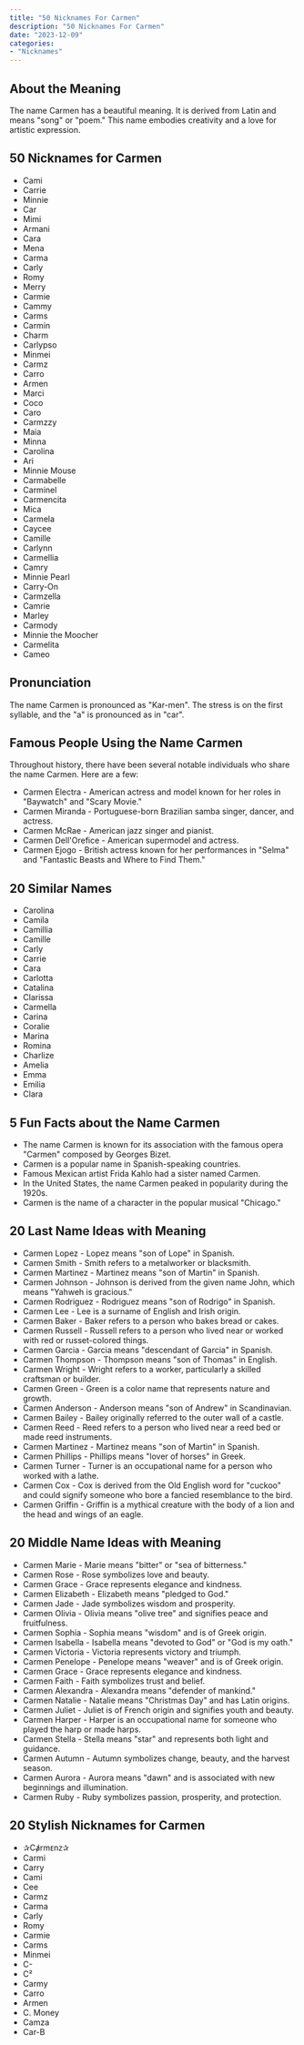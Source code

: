 ```yaml
---
title: "50 Nicknames For Carmen"
description: "50 Nicknames For Carmen"
date: "2023-12-09"
categories:
- "Nicknames"
---
```



About the Meaning
-----------------

The name Carmen has a beautiful meaning. It is derived from Latin and means "song" or "poem." This name embodies creativity and a love for artistic expression.

50 Nicknames for Carmen
-----------------------

- Cami
- Carrie
- Minnie
- Car
- Mimi
- Armani
- Cara
- Mena
- Carma
- Carly
- Romy
- Merry
- Carmie
- Cammy
- Carms
- Carmin
- Charm
- Carlypso
- Minmei
- Carmz
- Carro
- Armen
- Marci
- Coco
- Caro
- Carmzzy
- Maia
- Minna
- Carolina
- Ari
- Minnie Mouse
- Carmabelle
- Carminel
- Carmencita
- Mica
- Carmela
- Caycee
- Camille
- Carlynn
- Carmellia
- Camry
- Minnie Pearl
- Carry-On
- Carmzella
- Camrie
- Marley
- Carmody
- Minnie the Moocher
- Carmelita
- Cameo

Pronunciation
-------------

The name Carmen is pronounced as "Kar-men". The stress is on the first syllable, and the "a" is pronounced as in "car".

Famous People Using the Name Carmen
-----------------------------------

Throughout history, there have been several notable individuals who share the name Carmen. Here are a few:

- Carmen Electra - American actress and model known for her roles in "Baywatch" and "Scary Movie."
- Carmen Miranda - Portuguese-born Brazilian samba singer, dancer, and actress.
- Carmen McRae - American jazz singer and pianist.
- Carmen Dell'Orefice - American supermodel and actress.
- Carmen Ejogo - British actress known for her performances in "Selma" and "Fantastic Beasts and Where to Find Them."

20 Similar Names
----------------

- Carolina
- Camila
- Camillia
- Camille
- Carly
- Carrie
- Cara
- Carlotta
- Catalina
- Clarissa
- Carmella
- Carina
- Coralie
- Marina
- Romina
- Charlize
- Amelia
- Emma
- Emilia
- Clara

5 Fun Facts about the Name Carmen
---------------------------------

- The name Carmen is known for its association with the famous opera "Carmen" composed by Georges Bizet.
- Carmen is a popular name in Spanish-speaking countries.
- Famous Mexican artist Frida Kahlo had a sister named Carmen.
- In the United States, the name Carmen peaked in popularity during the 1920s.
- Carmen is the name of a character in the popular musical "Chicago."

20 Last Name Ideas with Meaning
-------------------------------

- Carmen Lopez - Lopez means "son of Lope" in Spanish.
- Carmen Smith - Smith refers to a metalworker or blacksmith.
- Carmen Martinez - Martinez means "son of Martin" in Spanish.
- Carmen Johnson - Johnson is derived from the given name John, which means "Yahweh is gracious."
- Carmen Rodriguez - Rodriguez means "son of Rodrigo" in Spanish.
- Carmen Lee - Lee is a surname of English and Irish origin.
- Carmen Baker - Baker refers to a person who bakes bread or cakes.
- Carmen Russell - Russell refers to a person who lived near or worked with red or russet-colored things.
- Carmen Garcia - Garcia means "descendant of Garcia" in Spanish.
- Carmen Thompson - Thompson means "son of Thomas" in English.
- Carmen Wright - Wright refers to a worker, particularly a skilled craftsman or builder.
- Carmen Green - Green is a color name that represents nature and growth.
- Carmen Anderson - Anderson means "son of Andrew" in Scandinavian.
- Carmen Bailey - Bailey originally referred to the outer wall of a castle.
- Carmen Reed - Reed refers to a person who lived near a reed bed or made reed instruments.
- Carmen Martinez - Martinez means "son of Martin" in Spanish.
- Carmen Phillips - Phillips means "lover of horses" in Greek.
- Carmen Turner - Turner is an occupational name for a person who worked with a lathe.
- Carmen Cox - Cox is derived from the Old English word for "cuckoo" and could signify someone who bore a fancied resemblance to the bird.
- Carmen Griffin - Griffin is a mythical creature with the body of a lion and the head and wings of an eagle.

20 Middle Name Ideas with Meaning
---------------------------------

- Carmen Marie - Marie means "bitter" or "sea of bitterness."
- Carmen Rose - Rose symbolizes love and beauty.
- Carmen Grace - Grace represents elegance and kindness.
- Carmen Elizabeth - Elizabeth means "pledged to God."
- Carmen Jade - Jade symbolizes wisdom and prosperity.
- Carmen Olivia - Olivia means "olive tree" and signifies peace and fruitfulness.
- Carmen Sophia - Sophia means "wisdom" and is of Greek origin.
- Carmen Isabella - Isabella means "devoted to God" or "God is my oath."
- Carmen Victoria - Victoria represents victory and triumph.
- Carmen Penelope - Penelope means "weaver" and is of Greek origin.
- Carmen Grace - Grace represents elegance and kindness.
- Carmen Faith - Faith symbolizes trust and belief.
- Carmen Alexandra - Alexandra means "defender of mankind."
- Carmen Natalie - Natalie means "Christmas Day" and has Latin origins.
- Carmen Juliet - Juliet is of French origin and signifies youth and beauty.
- Carmen Harper - Harper is an occupational name for someone who played the harp or made harps.
- Carmen Stella - Stella means "star" and represents both light and guidance.
- Carmen Autumn - Autumn symbolizes change, beauty, and the harvest season.
- Carmen Aurora - Aurora means "dawn" and is associated with new beginnings and illumination.
- Carmen Ruby - Ruby symbolizes passion, prosperity, and protection.

20 Stylish Nicknames for Carmen
-------------------------------

- ✰Cⱥrmᴇnᴢ✰
- Carmi
- Carry
- Cami
- Cee
- Carmz
- Carma
- Carly
- Romy
- Carmie
- Carms
- Minmei
- C-
- C²
- Carmy
- Carro
- Armen
- C. Money
- Camza
- Car-B
